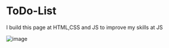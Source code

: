 # ToDo-List
I build this page at HTML,CSS and JS to improve my skills at JS

![image](https://github.com/user-attachments/assets/d81a6553-b029-49e4-8680-b7753f32aa1e)
